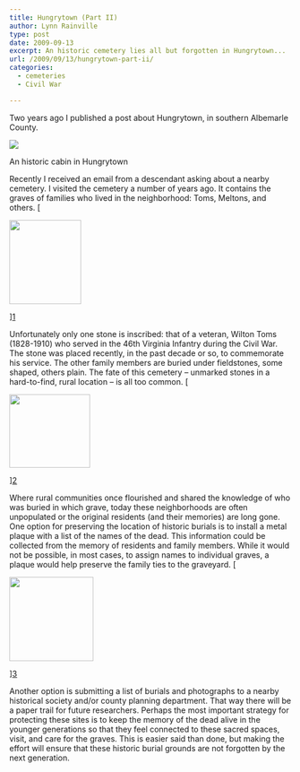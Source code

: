 ```yaml
---
title: Hungrytown (Part II)
author: Lynn Rainville
type: post
date: 2009-09-13
excerpt: An historic cemetery lies all but forgotten in Hungrytown...
url: /2009/09/13/hungrytown-part-ii/
categories:
  - cemeteries
  - Civil War

---
```

Two years ago I published a post about Hungrytown, in southern Albemarle County.

![](/media/2009/09/hungrytownhouse.jpg)

An historic cabin in Hungrytown

Recently I received an email from a descendant asking about a nearby cemetery. I visited the cemetery a number of years ago. It contains the graves of families who lived in the neighborhood: Toms, Meltons, and others. [

<img   src="/media/2009/09/hungrytowncem4-128x150.jpg" alt="" width="128" height="150" />

][1]

Unfortunately only one stone is inscribed: that of a veteran, Wilton Toms (1828-1910) who served in the 46th Virginia Infantry during the Civil War. The stone was placed recently, in the past decade or so, to commemorate his service. The other family members are buried under fieldstones, some shaped, others plain. The fate of this cemetery &#8211; unmarked stones in a hard-to-find, rural location &#8211; is all too common. [

<img   src="/media/2009/09/hungrytowncem3.jpg" alt="" width="144" height="131" />

][2]

 Where rural communities once flourished and shared the knowledge of who was buried in which grave, today these neighborhoods are often unpopulated or the original residents (and their memories) are long gone. One option for preserving the location of historic burials is to install a metal plaque with a list of the names of the dead. This information could be collected from the memory of residents and family members. While it would not be possible, in most cases, to assign names to individual graves, a plaque would help preserve the family ties to the graveyard. [

<img   src="/media/2009/09/hungrytowncem1-150x150.jpg" alt="" width="150" height="150" />

][3]

Another option is submitting a list of burials and photographs to a nearby historical society and/or county planning department. That way there will be a paper trail for future researchers. Perhaps the most important strategy for protecting these sites is to keep the memory of the dead alive in the younger generations so that they feel connected to these sacred spaces, visit, and care for the graves. This is easier said than done, but making the effort will ensure that these historic burial grounds are not forgotten by the next generation.

 [1]: /media/2009/09/hungrytowncem4.jpg
 [2]: /media/2009/09/hungrytowncem3.jpg
 [3]: /media/2009/09/hungrytowncem1
